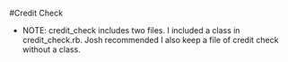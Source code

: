 #Credit Check

* NOTE: credit_check includes two files. I included a class in credit_check.rb. Josh recommended I also keep a file of credit check without a class.